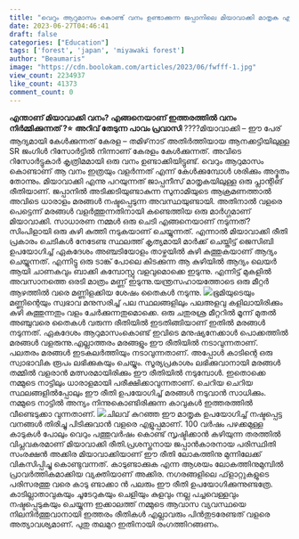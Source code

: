 ```yaml
---
title: "വെറും ആറുമാസം കൊണ്ട് വനം ഉണ്ടാക്കുന്ന ജപ്പാനിലെ മിയാവാക്കി മാതൃക എങ്ങനെ ?"
date: 2023-06-27T04:46:41
draft: false
categories: ["Education"]
tags: ['forest', 'japan', 'miyawaki forest']
author: "Beaumaris"
image: "https://cdn.boolokam.com/articles/2023/06/fwfff-1.jpg"
view_count: 2234937
like_count: 41373
comment_count: 0
---
```


**എന്താണ് മിയാവാക്കി വനം? എങ്ങനെയാണ് ഇത്തരത്തിൽ വനം നിർമ്മിക്കുന്നത് ?⭐** **അറിവ് തേടുന്ന പാവം പ്രവാസി** ????മിയാവാക്കി – ഈ പേര് ആദ്യമായി കേൾക്കുന്നത് കേരള – തമിഴ്‌നാട് അതിർത്തിയായ ആനക്കട്ടിയിലുള്ള SR ജംഗിൾ റിസോർട്ടിൽ നിന്നാണ് കേരളം കേൾക്കുന്നത്. അവിടെ റിസോർട്ടുകാർ കൃത്രിമമായി ഒരു വനം ഉണ്ടാക്കിയിട്ടുണ്ട്. വെറും ആറുമാസം കൊണ്ടാണ് ആ വനം ഇത്രയും വളർന്നത് എന്ന് കേൾക്കുമ്പോൾ ശരിക്കും അദ്ഭുതം തോന്നും. മിയാവാക്കി എന്നു പറയുന്നത് ജാപ്പനീസ് മാതൃകയിലുള്ള ഒരു പ്ലാന്റിങ് രീതിയാണ്. ജപ്പാനിൽ അടിക്കടിയുണ്ടാകുന്ന സുനാമിയുടെ ആക്രമണത്താൽ അവിടെ ധാരാളം മരങ്ങൾ നഷ്ടപ്പെടുന്ന അവസ്ഥയുണ്ടായി. [](https://cdn.boolokam.com/articles/2023/06/fwfff-1.jpg)അതിനാൽ വളരെ പെട്ടെന്ന് മരങ്ങൾ വളർത്തുന്നതിനായി കണ്ടെത്തിയ ഒരു മാർഗ്ഗമാണ് മിയാവാക്കി. സാധാരണ നമ്മൾ ഒരു ചെടി എങ്ങനെയാണ് നടുന്നത്? സിംപിളായി ഒരു കുഴി കുത്തി നടുകയാണ് ചെയ്യുന്നത്. എന്നാൽ മിയാവാക്കി രീതി പ്രകാരം ചെടികൾ നേടേണ്ട സ്ഥലത്ത് കൃത്യമായി മാർക്ക് ചെയ്തിട്ട് ജെസിബി ഉപയോഗിച്ച് ഏകദേശം അഞ്ചടിയോളം താഴ്ചയിൽ കുഴി കുത്തുകയാണ് ആദ്യം ചെയ്യുന്നത്. എന്നിട്ടു ഒരു ടാങ്ക് പോലെ കിടക്കുന്ന ആ കുഴിയിൽ ആദ്യം ലെയർ ആയി ചാണകവും ബാക്കി കമ്പോസ്റ്റു വളവുമൊക്കെ ഇടുന്നു. എന്നിട്ട് മുകളിൽ അവസാനത്തെ ഒരടി മാത്രം മണ്ണ് ഇടുന്നു.യന്ത്രസഹായത്തോടെ ഒരു മീറ്റര്‍ ആഴത്തില്‍ വരെ മണ്ണിളക്കിയ ശേഷം തൈകള്‍ നടുന്നു. [![](https://cdn.boolokam.com/articles/2023/06/wwfgg-1024x683.jpeg)](https://cdn.boolokam.com/articles/2023/06/wwfgg.jpeg)ഭൂമിയുടെയും മണ്ണിന്റെയും സ്വഭാവ മനുസരിച്ച് പല സ്ഥലങ്ങളിലും പലഅളവു കളിലായിരിക്കും കുഴി കുത്തുന്നതും വളം ചേർക്കുന്നതുമൊക്കെ. ഒരു ചതുരശ്ര മീറ്ററില്‍ മൂന്ന് മുതല്‍ അഞ്ചുവരെ തൈകള്‍ വരുന്ന രീതിയില്‍ ഇടതിങ്ങിയാണ് ഇതിൽ മരങ്ങൾ നടുന്നത്. ഏകദേശം ആറുമാസംകൊണ്ട് ഇവിടെ മനുഷ്യനേക്കാൾ പൊക്കത്തിൽ മരങ്ങൾ വളരുന്നു.എല്ലാത്തരം മരങ്ങളും ഈ രീതിയിൽ നടാവുന്നതാണ്. പലതരം മരങ്ങൾ ഇടകലർത്തിയും നടാവുന്നതാണ്. അപ്പോൾ കാടിന്റെ ഒരു സ്വാഭാവിക രൂപം ലഭിക്കുകയും ചെയ്യും. സൂര്യപ്രകാശം ലഭിക്കുവാനായി മരങ്ങൾ തമ്മിൽ വളരാൻ മത്സരമായിരിക്കും ഈ രീതിയിൽ നടുമ്പോൾ. ഇതൊക്കെ നമ്മുടെ നാട്ടിലും ധാരാളമായി പരീക്ഷിക്കാവുന്നതാണ്. ചെറിയ ചെറിയ സ്ഥലങ്ങളിൽപ്പോലും ഈ രീതി ഉപയോഗിച്ച് മരങ്ങൾ നടുവാൻ സാധിക്കും. നമ്മുടെ നാട്ടിൽ അന്യം നിന്നുകൊണ്ടിരിക്കുന്ന കാവുകൾ ഇത്തരത്തിൽ വീണ്ടെടുക്കാ വുന്നതാണ്. [![](https://cdn.boolokam.com/articles/2023/06/qeeqqe-1024x484.jpg)](https://cdn.boolokam.com/articles/2023/06/qeeqqe-scaled.jpg)ചിലവ് കുറഞ്ഞ ഈ മാതൃക ഉപയോഗിച്ച് നഷ്ടപ്പെട്ട വനങ്ങള്‍ തിരിച്ചു പിടിക്കുവാൻ വളരെ എളുപ്പമാണ്. 100 വര്‍ഷം പഴക്കമുള്ള കാടുകള്‍ പോലും വെറും പത്തുവര്‍ഷം കൊണ്ട് സൃഷ്ടിക്കാന്‍ കഴിയുന്ന തരത്തില്‍ വിപ്ലവകരമാണ് മിയാവാക്കി രീതി.പ്രശസ്തനായ ജപ്പാന്‍കാരനായ പരിസ്ഥിതി സംരക്ഷൻ അക്കിര മിയാവാക്കിയാണ് ഈ രീതി ലോകത്തിനു മുന്നിലേക്ക് വികസിപ്പിച്ചു കൊണ്ടുവന്നത്. കാടുണ്ടാക്കുക എന്ന ആശയം ലോകത്തിനുമുമ്പിൽ പ്രാവർത്തികമാക്കിയ വ്യക്തിയാണ് അക്കിര. നഗരങ്ങളിലെ ഫ്‌ളാറ്റുകളുടെ പരിസരത്തു വരെ കാടു ണ്ടാക്കാ ൻ പലരും ഈ രീതി ഉപയോഗിക്കുന്നുണ്ടത്രേ. കാടില്ലാതാവുകയും ചൂടേറുകയും ചെളിയും കുളവും നല്ല പച്ചവെള്ളവും നഷ്ടപ്പെടുകയും ചെയ്യുന്ന ഇക്കാലത്ത് നമ്മുടെ ആവാസ വ്യവസ്ഥയെ നിലനിർത്തുവാനായി ഇത്തരം രീതികൾ എല്ലാവരും പിൻതുടരേണ്ടത് വളരെ അത്യാവശ്യമാണ്. പുതു തലമുറ ഇതിനായി രംഗത്തിറങ്ങണം. 
